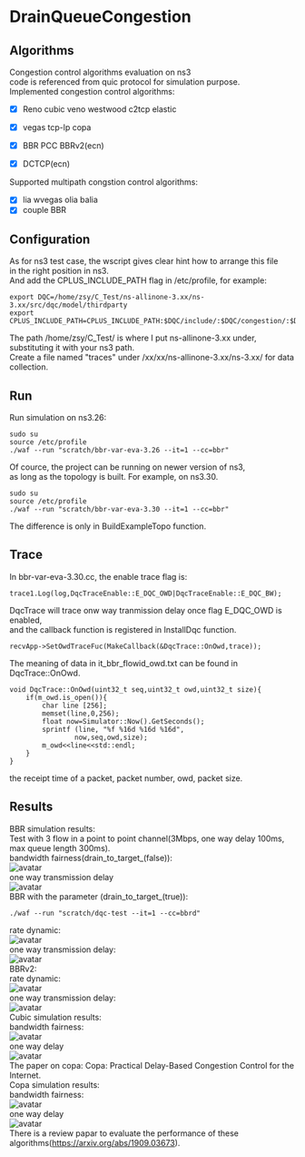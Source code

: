 # DrainQueueCongestion
## Algorithms  
Congestion control algorithms evaluation on ns3  
code is referenced from quic protocol for simulation purpose.   
Implemented congestion control algorithms:  
- [x] Reno cubic veno westwood c2tcp elastic  
- [x] vegas tcp-lp copa  
- [x] BBR PCC BBRv2(ecn)  
- [x] DCTCP(ecn)  


Supported multipath congstion control algorithms:  
- [x] lia wvegas olia balia  
- [x] couple BBR  
## Configuration  
As for ns3 test case, the wscript gives clear hint how to arrange this file  
in the right position in ns3.  
And add the CPLUS_INCLUDE_PATH flag in /etc/profile, for example:  
```
export DQC=/home/zsy/C_Test/ns-allinone-3.xx/ns-3.xx/src/dqc/model/thirdparty  
export CPLUS_INCLUDE_PATH=CPLUS_INCLUDE_PATH:$DQC/include/:$DQC/congestion/:$DQC/logging/  
```
The path /home/zsy/C_Test/ is where I put ns-allinone-3.xx under, substituting it with your ns3 path.  
Create a file named "traces" under /xx/xx/ns-allinone-3.xx/ns-3.xx/ for data collection.  
## Run  
Run simulation on ns3.26:  
```
sudo su  
source /etc/profile  
./waf --run "scratch/bbr-var-eva-3.26 --it=1 --cc=bbr"  
```
Of cource, the project can be running on newer version of ns3,  
as long as the topology is built. For example, on ns3.30.  
```
sudo su  
source /etc/profile  
./waf --run "scratch/bbr-var-eva-3.30 --it=1 --cc=bbr"  
```
The difference is only in BuildExampleTopo function.  
## Trace  
In bbr-var-eva-3.30.cc, the enable trace flag is:   
```
trace1.Log(log,DqcTraceEnable::E_DQC_OWD|DqcTraceEnable::E_DQC_BW);  
```
DqcTrace will trace onw way tranmission delay once flag E_DQC_OWD is enabled,  
and the callback function is registered in InstallDqc function.  
```
recvApp->SetOwdTraceFuc(MakeCallback(&DqcTrace::OnOwd,trace));  
```
The meaning of data in it_bbr_flowid_owd.txt can be found in DqcTrace::OnOwd.  
```
void DqcTrace::OnOwd(uint32_t seq,uint32_t owd,uint32_t size){
    if(m_owd.is_open()){  
        char line [256];  
        memset(line,0,256);  
        float now=Simulator::Now().GetSeconds();  
        sprintf (line, "%f %16d %16d %16d",  
                now,seq,owd,size);  
        m_owd<<line<<std::endl;  
    }    
}  
```
the receipt time of a packet, packet number, owd, packet size.  
## Results  
BBR simulation results:   
Test with 3 flow in a point to point channel(3Mbps, one way delay 100ms, max queue length 300ms).  
bandwidth fairness(drain_to_target_(false)):  
![avatar](https://github.com/SoonyangZhang/DrainQueueCongestion/blob/master/result/bw.png)  
one way transmission delay  
![avatar](https://github.com/SoonyangZhang/DrainQueueCongestion/blob/master/result/delay.png)  
BBR with the parameter (drain_to_target_(true)):  
```
./waf --run "scratch/dqc-test --it=1 --cc=bbrd"  
```
rate dynamic:  
![avatar](https://github.com/SoonyangZhang/DrainQueueCongestion/blob/master/result/drain_to_target_bw.png)  
one way transmission delay:  
![avatar](https://github.com/SoonyangZhang/DrainQueueCongestion/blob/master/result/drain_to_target_delay.png)  
BBRv2:  
rate dynamic:  
![avatar](https://github.com/SoonyangZhang/DrainQueueCongestion/blob/master/result/bbr2-bw.png)  
one way transmission delay:  
![avatar](https://github.com/SoonyangZhang/DrainQueueCongestion/blob/master/result/bbr2-owd.png)  
Cubic simulation results:  
bandwidth fairness:  
![avatar](https://github.com/SoonyangZhang/DrainQueueCongestion/blob/master/result/cubic_1_bw.png)  
one way delay  
![avatar](https://github.com/SoonyangZhang/DrainQueueCongestion/blob/master/result/cubic_1_delay.png)  
The paper on copa: Copa: Practical Delay-Based Congestion Control for the Internet.  
Copa simulation results:  
bandwidth fairness:  
![avatar](https://github.com/SoonyangZhang/DrainQueueCongestion/blob/master/result/copa-1-bw-ability.png)  
one way delay  
![avatar](https://github.com/SoonyangZhang/DrainQueueCongestion/blob/master/result/copa-1-delay-ability.png)  
There is a review papar to evaluate the performance of these algorithms(https://arxiv.org/abs/1909.03673).  

